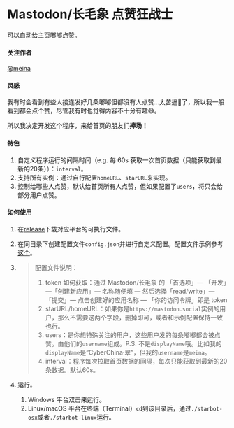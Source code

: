 # Mastodon/长毛象 点赞狂战士

可以自动给主页嘟嘟点赞。


#### 关注作者

[@meina](https://mastodon.social/web/accounts/849118)



#### 灵感

我有时会看到有些人接连发好几条嘟嘟但都没有人点赞...太苦逼🥺了，所以我一般看到都会点个赞，尽管我有时也觉得内容不十分有趣:sweat_smile:。

所以我决定开发这个程序，来给首页的朋友们**捧场！**



#### 特色

1. 自定义程序运行的间隔时间（e.g. 每 60s 获取一次首页数据（只能获取到最新的20条））：`interval`。
2. 支持所有实例：通过自行配置`homeURL`、`starURL`来实现。
3. 控制给哪些人点赞，默认给首页所有人点赞，但如果配置了`users`，将只会给部分用户点赞。



#### 如何使用

1. 在[release](https://github.com/falkaa/mastodon_star_bot/releases)下载对应平台的可执行文件。

2. 在同目录下创建配置文件`config.json`并进行自定义配置。配置文件示例参考[这个](https://github.com/falkaa/mastodon_star_bot/blob/master/config.json)。

3. > 配置文件说明：
   >
   > 1. token 如何获取：通过 Mastodon/长毛象 的 「首选项」— 「开发」—「创建新应用」— 名称随便填 — 然后选择「read/write」— 「提交」— 点击创建好的应用名称 — 「你的访问令牌」即是 token
   > 2. starURL/homeURL：如果你是`https://mastodon.social`实例的用户，那么不需要这两个字段，删掉即可，或者和示例配置保持一致也行。
   > 3. users：是你想特殊关注的用户，这些用户发的每条嘟嘟都会被点赞。由他们的`username`组成。P.S. 不是`displayName`哦。比如我的`displayName`是“CyberChina‧翠”，但我的`username`是`meina`。
   > 4. interval：程序每次拉取首页数据的间隔，每次只能获取到最新的20条数据。默认60s。

4. 运行。

   1. Windows 平台双击来运行。
   2. Linux/macOS 平台在终端（Terminal）`cd`到该目录后，通过`./starbot-osx`或者`./starbot-linux`运行。

